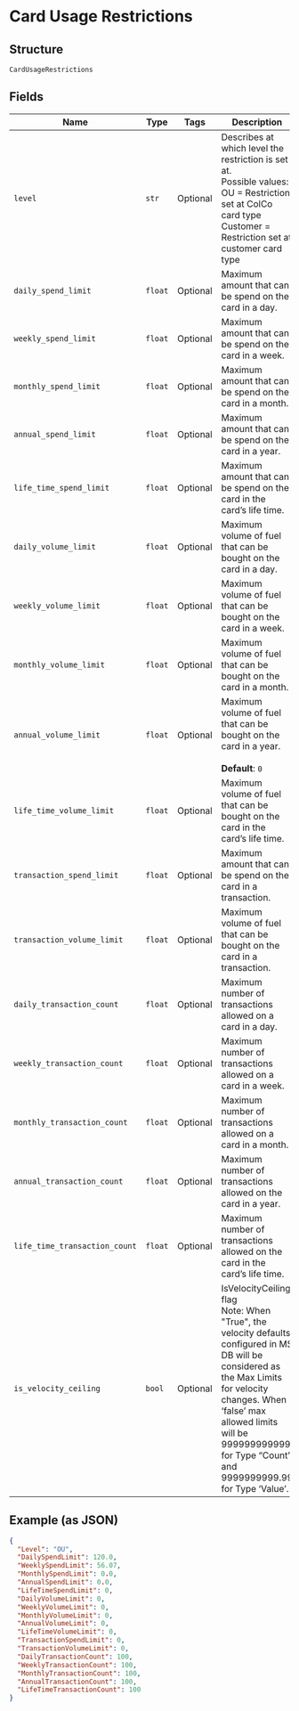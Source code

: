 
# Card Usage Restrictions

## Structure

`CardUsageRestrictions`

## Fields

| Name | Type | Tags | Description |
|  --- | --- | --- | --- |
| `level` | `str` | Optional | Describes at which level the restriction is set at.<br>Possible values:<br>OU = Restriction set at ColCo card type<br>Customer = Restriction set at customer card type |
| `daily_spend_limit` | `float` | Optional | Maximum amount that can be spend on the card in a day. |
| `weekly_spend_limit` | `float` | Optional | Maximum amount that can be spend on the card in a week. |
| `monthly_spend_limit` | `float` | Optional | Maximum amount that can be spend on the card in a month. |
| `annual_spend_limit` | `float` | Optional | Maximum amount that can be spend on the card in a year. |
| `life_time_spend_limit` | `float` | Optional | Maximum amount that can be spend on the card in the card’s life time. |
| `daily_volume_limit` | `float` | Optional | Maximum volume of fuel that can be bought on the card in a day. |
| `weekly_volume_limit` | `float` | Optional | Maximum volume of fuel that can be bought on the card in a week. |
| `monthly_volume_limit` | `float` | Optional | Maximum volume of fuel that can be bought on the card in a month. |
| `annual_volume_limit` | `float` | Optional | Maximum volume of fuel that can be bought on the card in a year.<br><br>**Default**: `0` |
| `life_time_volume_limit` | `float` | Optional | Maximum volume of fuel that can be bought on the card in the card’s life time. |
| `transaction_spend_limit` | `float` | Optional | Maximum amount that can be spend on the card in a transaction. |
| `transaction_volume_limit` | `float` | Optional | Maximum volume of fuel that can be bought on the card in a transaction. |
| `daily_transaction_count` | `float` | Optional | Maximum number of transactions allowed on a card in a day. |
| `weekly_transaction_count` | `float` | Optional | Maximum number of transactions allowed on a card in a week. |
| `monthly_transaction_count` | `float` | Optional | Maximum number of transactions allowed on a card in a month. |
| `annual_transaction_count` | `float` | Optional | Maximum number of transactions allowed on the card in a year. |
| `life_time_transaction_count` | `float` | Optional | Maximum number of transactions allowed on the card in the card’s life time. |
| `is_velocity_ceiling` | `bool` | Optional | IsVelocityCeiling flag<br>Note: When "True", the velocity defaults configured in MS DB will be considered as the Max Limits for velocity changes. When ‘false’ max allowed limits will be 999999999999 for Type “Count” and 9999999999.99 for Type ‘Value’. |

## Example (as JSON)

```json
{
  "Level": "OU",
  "DailySpendLimit": 120.0,
  "WeeklySpendLimit": 56.07,
  "MonthlySpendLimit": 0.0,
  "AnnualSpendLimit": 0.0,
  "LifeTimeSpendLimit": 0,
  "DailyVolumeLimit": 0,
  "WeeklyVolumeLimit": 0,
  "MonthlyVolumeLimit": 0,
  "AnnualVolumeLimit": 0,
  "LifeTimeVolumeLimit": 0,
  "TransactionSpendLimit": 0,
  "TransactionVolumeLimit": 0,
  "DailyTransactionCount": 100,
  "WeeklyTransactionCount": 100,
  "MonthlyTransactionCount": 100,
  "AnnualTransactionCount": 100,
  "LifeTimeTransactionCount": 100
}
```

